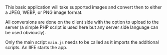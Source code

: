 This basic application will take supported images and convert then to either a JPEG, WEBP, or PNG image format. 

All conversions are done on the client side with the option to upload to the server (a simple PHP script is used here but any server side language can be used obviously).

Only the main script `main.js` needs to be called as it imports the additional scripts. An IIFE starts the app.